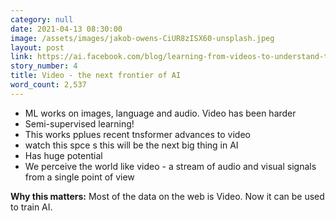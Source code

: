 ```yaml
---
category: null
date: 2021-04-13 08:30:00
image: /assets/images/jakob-owens-CiUR8zISX60-unsplash.jpeg
layout: post
link: https://ai.facebook.com/blog/learning-from-videos-to-understand-the-world
story_number: 4
title: Video - the next frontier of AI
word_count: 2,537
---
```


- ML works on images, language and audio. Video has been harder
- Semi-supervised learning!
- This works pplues recent tnsformer advances to video
- watch this spce s this will be the next big thing in AI
- Has huge potential
- We perceive the world like video - a stream of audio and visual signals from a single point of view

**Why this matters:** Most of the data on the web is Video. Now it can be used to train AI.